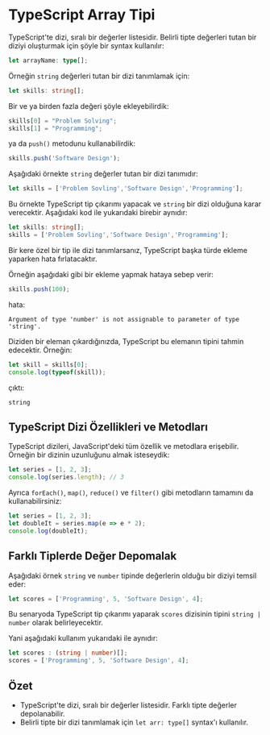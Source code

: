 # TypeScript Array Tipi

TypeScript'te dizi, sıralı bir değerler listesidir. Belirli tipte değerleri tutan bir diziyi oluşturmak için şöyle bir syntax kullanılır:

```ts
let arrayName: type[];
```

Örneğin `string` değerleri tutan bir dizi tanımlamak için:

```ts
let skills: string[];
```

Bir ve ya birden fazla değeri şöyle ekleyebilirdik:

```ts
skills[0] = "Problem Solving";
skills[1] = "Programming";
```

ya da `push()` metodunu kullanabilirdik:

```ts
skills.push('Software Design');
```

Aşağıdaki örnekte `string` değerler tutan bir dizi tanımıdır:

```ts
let skills = ['Problem Sovling','Software Design','Programming'];
```

Bu örnekte TypeScript tip çıkarımı yapacak ve `string` bir dizi olduğuna karar verecektir. Aşağıdaki kod ile yukarıdaki birebir aynıdır:

```ts
let skills: string[];
skills = ['Problem Sovling','Software Design','Programming'];
```

Bir kere özel bir tip ile dizi tanımlarsanız, TypeScript başka türde ekleme yaparken hata fırlatacaktır.

Örneğin aşağıdaki gibi bir ekleme yapmak hataya sebep verir:

```ts
skills.push(100);
```

hata:

```
Argument of type 'number' is not assignable to parameter of type 'string'.
```

Diziden bir eleman çıkardığınızda, TypeScript bu elemanın tipini tahmin edecektir. Örneğin:

```ts
let skill = skills[0];
console.log(typeof(skill));
```

çıktı:

```
string
```

## TypeScript Dizi Özellikleri ve Metodları

TypeScript dizileri, JavaScript'deki tüm özellik ve metodlara erişebilir. Örneğin bir dizinin uzunluğunu almak isteseydik:

```ts
let series = [1, 2, 3];
console.log(series.length); // 3
```

Ayrıca `forEach()`, `map()`, `reduce()` ve `filter()` gibi metodların tamamını da kullanabilirsiniz:

```ts
let series = [1, 2, 3];
let doubleIt = series.map(e => e * 2);
console.log(doubleIt);
```

## Farklı Tiplerde Değer Depomalak

Aşağıdaki örnek `string` ve `number` tipinde değerlerin olduğu bir diziyi temsil eder:

```ts
let scores = ['Programming', 5, 'Software Design', 4]; 
```

Bu senaryoda TypeScript tip çıkarımı yaparak `scores` dizisinin tipini `string | number` olarak belirleyecektir.

Yani aşağıdaki kullanım yukarıdaki ile aynıdır:

```ts
let scores : (string | number)[];
scores = ['Programming', 5, 'Software Design', 4];
```

## Özet

- TypeScript'te dizi, sıralı bir değerler listesidir. Farklı tipte değerler depolanabilir.
- Belirli tipte bir dizi tanımlamak için `let arr: type[]` syntax'ı kullanılır.
